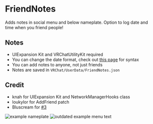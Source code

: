 # FriendNotes

Adds notes in social menu and below nameplate.
Option to log date and time when you friend people!

## Notes

* UIExpansion Kit and VRChatUtilityKit required
* You can change the date format, check out [this page](https://www.c-sharpcorner.com/blogs/date-and-time-format-in-c-sharp-programming1) for syntax
* You can add notes to anyone, not just friends
* Notes are saved in `VRChat/UserData/FriendNotes.json`

## Credit

* knah for UIExpansion Kit and NetworkManagerHooks class
* loukylor for AddFriend patch
* Bluscream for [#3](https://github.com/markviews/FriendNotes/pull/3)

![example nameplate](https://i.ibb.co/5858tpJ/2021-06-14-18-39-12.png)
![outdated example menu text](https://i.ibb.co/bL2fDjG/2021-05-22-21-22-31.png)
